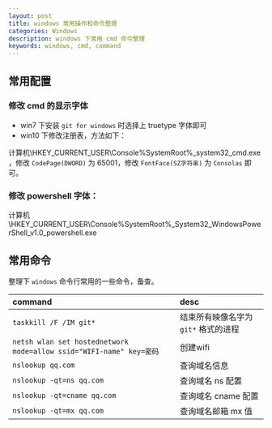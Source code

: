 ```yaml
---
layout: post
title: windows 常用操作和命令整理
categories: Windows
description: windows 下常用 cmd 命令整理
keywords: windows, cmd, command
---
```


## 常用配置

### 修改 cmd 的显示字体

- win7 下安装 `git for windows` 时选择上 truetype 字体即可
- win10 下修改注册表，方法如下：

计算机\HKEY_CURRENT_USER\Console\%SystemRoot%_system32_cmd.exe ，修改 `CodePage(DWORD)` 为 65001，修改 `FontFace(SZ字符串)` 为 `Consolas` 即可。

### 修改 powershell 字体： 

计算机\HKEY_CURRENT_USER\Console\%SystemRoot%_System32_WindowsPowerShell_v1.0_powershell.exe

## 常用命令

整理下 `windows` 命令行常用的一些命令，备查。

|command|desc|
|:---------------|:-----------|
| `taskkill /F /IM git*` |结束所有映像名字为 `git*` 格式的进程|
| `netsh wlan set hostednetwork mode=allow ssid="WIFI-name" key=密码` | 创建wifi |
| `nslookup qq.com` | 查询域名信息 |
| `nslookup -qt=ns qq.com`     | 查询域名 ns 配置 |
| `nslookup -qt=cname qq.com`  | 查询域名 cname 配置 |
| `nslookup -qt=mx qq.com`     | 查询域名邮箱 mx 值 |
